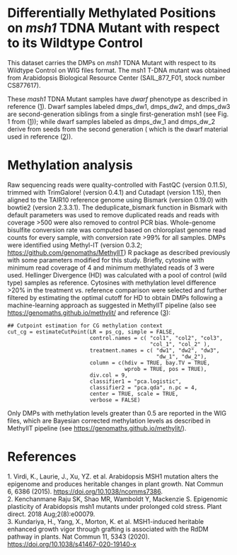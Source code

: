 # Differentially Methylated Positions on _msh1_ TDNA Mutant with respect to its Wildtype Control

This dataset carries the DMPs on _msh1_ TDNA Mutant with respect to its Wildtype Control on WIG files format.
The msh1 T-DNA mutant was obtained from Arabidopsis Biological Resource Center (SAIL_877_F01, stock number CS877617).

These _mash1_ TDNA Mutant samples have _*dwarf*_ phenotype as described in reference ([1](#1)). Dwarf samples labeled 
dmps_dw1, dmps_dw2, and dmps_dw3 are second-generation siblings from a single first-generation msh1 (see Fig. 1 from
([1](#1))); while dwarf samples labeled as dmps_dw_1 and dmps_dw_2 derive from seeds from the second generation (
which is the dwarf material used in reference ([2](#2))).


# Methylation analysis
Raw sequencing reads were quality-controlled with FastQC (version 0.11.5), trimmed with TrimGalore! (version 0.4.1) 
and Cutadapt (version 1.15), then aligned to the TAIR10 reference genome using Bismark (version 0.19.0) with bowtie2
(version 2.3.3.1). The deduplicate_bismark function in Bismark with default parameters was used to remove duplicated
reads and reads with coverage >500 were also removed to control PCR bias. Whole-genome bisulfite conversion rate was
computed based on chloroplast genome read counts for every sample, with conversion rate >99% for all samples. DMPs 
were identified using Methyl-IT (version 0.3.2; https://github.com/genomaths/MethylIT) R package as described previously
with some parameters modified for this study. Briefly, cytosine with minimum read coverage of 4 and minimum methylated 
reads of 3 were used. Hellinger Divergence (HD) was calculated with a pool of control (wild type) samples as reference. 
Cytosines with methylation level difference >20% in the treatment vs. reference comparison were selected and further 
filtered by estimating the optimal cutoff for HD to obtain DMPs following a machine-learning approach as suggested in 
MethylIT pipeline (also see https://genomaths.github.io/methylit/ and reference ([3](#3)):

```{r cuts}
## Cutpoint estimation for CG methylation context
cut_cg = estimateCutPoint(LR = ps_cg, simple = FALSE,
                          control.names = c( "col1", "col2", "col3",
                                             "col_1", "col_2" ),
                          treatment.names = c( "dw1", "dw2", "dw3",
                                               "dw_1", "dw_2"),
                          column = c(hdiv = TRUE, bay.TV = TRUE,
                                     wprob = TRUE, pos = TRUE),
                          div.col = 9,
                          classifier1 = "pca.logistic",
                          classifier2 = "pca.qda", n.pc = 4,
                          center = TRUE, scale = TRUE,
                          verbose = FALSE)
```

Only DMPs with methylation levels greater than 0.5 are reported in the WIG files, which are Bayesian corrected methylation 
levels as described in MethylIT pipeline (see https://genomaths.github.io/methylit/). 

# References
1.<a name="1"></a> Virdi, K., Laurie, J., Xu, YZ. et al. Arabidopsis MSH1 mutation alters the epigenome and produces 
                   heritable changes in plant growth. Nat Commun 6, 6386 (2015). https://doi.org/10.1038/ncomms7386.    
2.<a name="2"></a> Kenchanmane Raju SK, Shao MR, Wamboldt Y, Mackenzie S. Epigenomic plasticity of Arabidopsis msh1 
                   mutants under prolonged cold stress. Plant direct. 2018 Aug;2(8):e00079.             
3.<a name="3"></a> Kundariya, H., Yang, X., Morton, K. et al. MSH1-induced heritable enhanced growth vigor through 
                   grafting is associated with the RdDM pathway in plants. Nat Commun 11, 5343 (2020). 
                   https://doi.org/10.1038/s41467-020-19140-x
               
